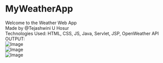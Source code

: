 # MyWeatherApp
Welcome to the Weather Web App 
<br>Made by @Tejashwini U Hosur 
<br> Technologies Used: HTML, CSS, JS, Java, Servlet, JSP, OpenWeather API
<br>
OUTPUT:
<br>
![Image](https://github.com/user-attachments/assets/91ca4254-e0ff-4481-9ebf-9c2026f8435e)
<br>
![Image](https://github.com/user-attachments/assets/12981cf4-bd7b-4b3e-b30d-e1acc8109ad5)
<br>
![Image](https://github.com/user-attachments/assets/466c36bc-73a1-4a19-b118-0dfeeda66c4c)
<br>



